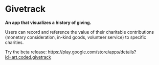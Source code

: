﻿# Givetrack

**An app that visualizes a history of giving.**

Users can record and reference the value of their charitable contributions (monetary consideration, in-kind goods, volunteer service) to specific charities.

Try the beta release: https://play.google.com/store/apps/details?id=art.coded.givetrack
